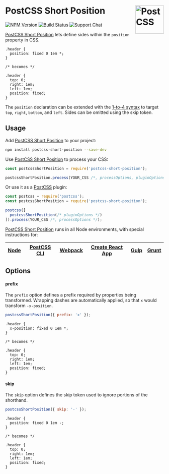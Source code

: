 # PostCSS Short Position [<img src="https://postcss.github.io/postcss/logo.svg" alt="PostCSS" width="90" height="90" align="right">][postcss]

[![NPM Version][npm-img]][npm-url]
[![Build Status][cli-img]][cli-url]
[![Support Chat][git-img]][git-url]

[PostCSS Short Position] lets define sides within the `position` property in
CSS.

```pcss
.header {
  position: fixed 0 1em *;
}

/* becomes */

.header {
  top: 0;
  right: 1em;
  left: 1em;
  position: fixed;
}
```

The `position` declaration can be extended with the [1-to-4 syntax] to target
`top`, `right`, `bottom`, and `left`. Sides can be omitted using the skip token.

## Usage

Add [PostCSS Short Position] to your project:

```bash
npm install postcss-short-position --save-dev
```

Use [PostCSS Short Position] to process your CSS:

```js
const postcssShortPosition = require('postcss-short-position');

postcssShortPosition.process(YOUR_CSS /*, processOptions, pluginOptions */);
```

Or use it as a [PostCSS] plugin:

```js
const postcss = require('postcss');
const postcssShortPosition = require('postcss-short-position');

postcss([
  postcssShortPosition(/* pluginOptions */)
]).process(YOUR_CSS /*, processOptions */);
```

[PostCSS Short Position] runs in all Node environments, with special instructions for:

| [Node](INSTALL.md#node) | [PostCSS CLI](INSTALL.md#postcss-cli) | [Webpack](INSTALL.md#webpack) | [Create React App](INSTALL.md#create-react-app) | [Gulp](INSTALL.md#gulp) | [Grunt](INSTALL.md#grunt) |
| --- | --- | --- | --- | --- | --- |

[cli-img]: https://img.shields.io/travis/jonathantneal/postcss-short-position.svg
[cli-url]: https://travis-ci.org/jonathantneal/postcss-short-position
[git-img]: https://img.shields.io/badge/support-chat-blue.svg
[git-url]: https://gitter.im/postcss/postcss
[npm-img]: https://img.shields.io/npm/v/postcss-short-position.svg
[npm-url]: https://www.npmjs.com/package/postcss-short-position

## Options

#### prefix

The `prefix` option defines a prefix required by properties being transformed.
Wrapping dashes are automatically applied, so that `x` would transform
`-x-position`.

```js
postcssShortPosition({ prefix: 'x' });
```

```pcss
.header {
  x-position: fixed 0 1em *;
}

/* becomes */

.header {
  top: 0;
  right: 1em;
  left: 1em;
  position: fixed;
}
```

#### skip

The `skip` option defines the skip token used to ignore portions of the
shorthand.

```js
postcssShortPosition({ skip: '-' });
```

```pcss
.header {
  position: fixed 0 1em -;
}

/* becomes */

.header {
  top: 0;
  right: 1em;
  left: 1em;
  position: fixed;
}
```

[1-to-4 syntax]: https://developer.mozilla.org/en-US/docs/Web/CSS/Shorthand_properties#Tricky_edge_cases
[PostCSS]: https://github.com/postcss/postcss
[PostCSS Short Position]: https://github.com/jonathantneal/postcss-short-position
